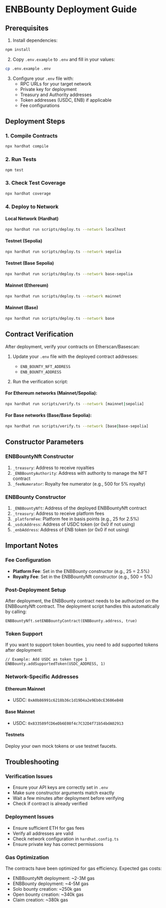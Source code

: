 # ENBBounty Deployment Guide

## Prerequisites

1. Install dependencies:
```bash
npm install
```

2. Copy `.env.example` to `.env` and fill in your values:
```bash
cp .env.example .env
```

3. Configure your `.env` file with:
   - RPC URLs for your target network
   - Private key for deployment
   - Treasury and Authority addresses
   - Token addresses (USDC, ENB) if applicable
   - Fee configurations

## Deployment Steps

### 1. Compile Contracts
```bash
npx hardhat compile
```

### 2. Run Tests
```bash
npm test
```

### 3. Check Test Coverage
```bash
npx hardhat coverage
```

### 4. Deploy to Network

#### Local Network (Hardhat)
```bash
npx hardhat run scripts/deploy.ts --network localhost
```

#### Testnet (Sepolia)
```bash
npx hardhat run scripts/deploy.ts --network sepolia
```

#### Testnet (Base Sepolia)
```bash
npx hardhat run scripts/deploy.ts --network base-sepolia
```

#### Mainnet (Ethereum)
```bash
npx hardhat run scripts/deploy.ts --network mainnet
```

#### Mainnet (Base)
```bash
npx hardhat run scripts/deploy.ts --network base
```

## Contract Verification

After deployment, verify your contracts on Etherscan/Basescan:

1. Update your `.env` file with the deployed contract addresses:
   - `ENB_BOUNTY_NFT_ADDRESS`
   - `ENB_BOUNTY_ADDRESS`

2. Run the verification script:

#### For Ethereum networks (Mainnet/Sepolia):
```bash
npx hardhat run scripts/verify.ts --network [mainnet|sepolia]
```

#### For Base networks (Base/Base Sepolia):
```bash
npx hardhat run scripts/verify.ts --network [base|base-sepolia]
```

## Constructor Parameters

### ENBBountyNft Constructor
1. `_treasury`: Address to receive royalties
2. `_ENBBountyAuthority`: Address with authority to manage the NFT contract
3. `_feeNumerator`: Royalty fee numerator (e.g., 500 for 5% royalty)

### ENBBounty Constructor
1. `_ENBBountyNft`: Address of the deployed ENBBountyNft contract
2. `_treasury`: Address to receive platform fees
3. `_platformFee`: Platform fee in basis points (e.g., 25 for 2.5%)
4. `_usdcAddress`: Address of USDC token (or 0x0 if not using)
5. `_enbAddress`: Address of ENB token (or 0x0 if not using)

## Important Notes

### Fee Configuration
- **Platform Fee**: Set in the ENBBounty constructor (e.g., 25 = 2.5%)
- **Royalty Fee**: Set in the ENBBountyNft constructor (e.g., 500 = 5%)

### Post-Deployment Setup
After deployment, the ENBBounty contract needs to be authorized on the ENBBountyNft contract. The deployment script handles this automatically by calling:
```solidity
ENBBountyNft.setENBBountyContract(ENBBounty.address, true)
```

### Token Support
If you want to support token bounties, you need to add supported tokens after deployment:
```solidity
// Example: Add USDC as token type 1
ENBBounty.addSupportedToken(USDC_ADDRESS, 1)
```

### Network-Specific Addresses

#### Ethereum Mainnet
- USDC: `0xA0b86991c6218b36c1d19D4a2e9Eb0cE3606eB48`

#### Base Mainnet
- USDC: `0x833589fCD6eDb6E08f4c7C32D4f71b54bdA02913`

#### Testnets
Deploy your own mock tokens or use testnet faucets.

## Troubleshooting

### Verification Issues
- Ensure your API keys are correctly set in `.env`
- Make sure constructor arguments match exactly
- Wait a few minutes after deployment before verifying
- Check if contract is already verified

### Deployment Issues
- Ensure sufficient ETH for gas fees
- Verify all addresses are valid
- Check network configuration in `hardhat.config.ts`
- Ensure private key has correct permissions

### Gas Optimization
The contracts have been optimized for gas efficiency. Expected gas costs:
- ENBBountyNft deployment: ~2-3M gas
- ENBBounty deployment: ~4-5M gas
- Solo bounty creation: ~250k gas
- Open bounty creation: ~340k gas
- Claim creation: ~380k gas